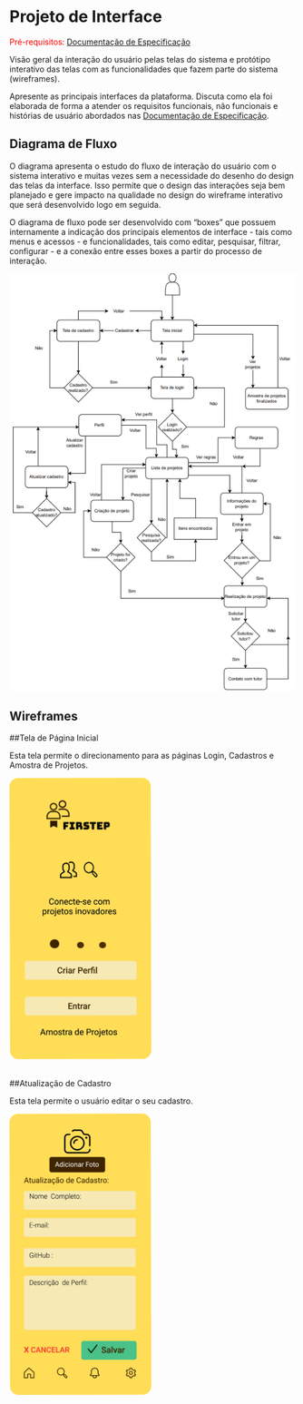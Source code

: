 
# Projeto de Interface

<span style="color:red">Pré-requisitos: <a href="2-Especificação do Projeto.md"> Documentação de Especificação</a></span>

Visão geral da interação do usuário pelas telas do sistema e protótipo interativo das telas com as funcionalidades que fazem parte do sistema (wireframes).

 Apresente as principais interfaces da plataforma. Discuta como ela foi elaborada de forma a atender os requisitos funcionais, não funcionais e histórias de usuário abordados nas <a href="2-Especificação do Projeto.md"> Documentação de Especificação</a>.

## Diagrama de Fluxo

O diagrama apresenta o estudo do fluxo de interação do usuário com o sistema interativo e  muitas vezes sem a necessidade do desenho do design das telas da interface. Isso permite que o design das interações seja bem planejado e gere impacto na qualidade no design do wireframe interativo que será desenvolvido logo em seguida.

O diagrama de fluxo pode ser desenvolvido com “boxes” que possuem internamente a indicação dos principais elementos de interface - tais como menus e acessos - e funcionalidades, tais como editar, pesquisar, filtrar, configurar - e a conexão entre esses boxes a partir do processo de interação.

![Diagrama de Fluxo](img/DiagramaFluxo.png)


## Wireframes

##Tela de Página Inicial

Esta tela  permite o direcionamento para as páginas Login, Cadastros e Amostra de Projetos.

<img src="img/Pagina_inicial.png" width= 250> <br><br>

##Atualização de Cadastro

Esta tela  permite o usuário editar o seu cadastro.

<img src="img/Atualizacao_cadastro%20.png" width= 250> <br><br>
